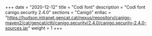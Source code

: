+++
date        = "2020-12-12"
title       = "Codi font"
description = "Codi font canigo.security 2.4.0"
sections    = "Canigó"
enllac		= "https://hudson.intranet.gencat.cat/nexus/repository/canigo-maven2/cat/gencat/ctti/canigo.security/2.4.0/canigo.security-2.4.0-sources.jar"
weight		= 1
+++
